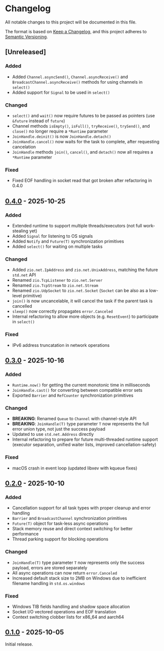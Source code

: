 # Changelog

All notable changes to this project will be documented in this file.

The format is based on [Keep a Changelog](https://keepachangelog.com/en/1.1.0/),
and this project adheres to [Semantic Versioning](https://semver.org/spec/v2.0.0.html).

## [Unreleased]

### Added

- Added `Channel.asyncSend()`, `Channel.asyncReceive()` and `BroadcastChannel.asyncReceive()` methods for using channels in `select()`
- Added support for `Signal` to be used in `select()`

### Changed

- `select()` and `wait()` now require futures to be passed as pointers (use `&future` instead of `future`)
- Channel methods `isEmpty()`, `isFull()`, `tryReceive()`, `trySend()`, and `close()` no longer require a `*Runtime` parameter
- `JoinHandle.deinit()` is now `JoinHandle.detach()`
- `JoinHandle.cancel()` now waits for the task to complete, after requesting cancelation
- `JoinHandle` methods `join()`, `cancel()`, and `detach()` now all requires a `*Runtime` parameter

### Fixed

- Fixed EOF handling in socket read that got broken after refactoring in 0.4.0

## [0.4.0] - 2025-10-25

### Added

- Extended runtime to support multiple threads/executors (not full work-stealing yet)
- Added `Signal` for listening to OS signals
- Added `Notify` and `Future(T)` synchronization primitives
- Added `select()` for waiting on multiple tasks

### Changed

- Added `zio.net.IpAddress` and `zio.net.UnixAddress`, matching the future `std.net` API
- Renamed `zio.TcpListener` to `zio.net.Server`
- Renamed `zio.TcpStream` to `zio.net.Stream`
- Renamed `zio.UdpSocket` to `zio.net.Socket` (`Socket` can be also as a low-level primitive)
- `join()` is now uncancelable, it will cancel the task if the parent task is cancelled
- `sleep()` now correctly propagates `error.Canceled`
- Internal refactoring to allow more objects (e.g. `ResetEvent`) to participate in `select()`

### Fixed

- IPv6 address truncatation in network operations

## [0.3.0] - 2025-10-16

### Added

- `Runtime.now()` for getting the current monotonic time in milliseconds
- `JoinHandle.cast()` for converting between compatible error sets
- Exported `Barrier` and `RefCounter` synchronization primitives

### Changed

- **BREAKING**: Renamed `Queue` to `Channel` with channel-style API
- **BREAKING**: `JoinHandle(T)` type parameter `T` now represents the full error union type, not just the success payload
- Updated to use `std.net.Address` directly
- Internal refactoring to prepare for future multi-threaded runtime support (executor separation, unified waiter lists, improved cancellation-safety)

### Fixed

- macOS crash in event loop (updated libxev with kqueue fixes)

## [0.2.0] - 2025-10-10

### Added

- Cancellation support for all task types with proper cleanup and error handling
- `Barrier` and `BroadcastChannel` synchronization primitives
- `Future(T)` object for task-less async operations
- Stack memory reuse and direct context switching for better performance
- Thread parking support for blocking operations

### Changed

- `JoinHandle(T)` type parameter `T` now represents only the success payload, errors are stored separately
- All async operations can now return `error.Canceled`
- Increased default stack size to 2MB on Windows due to inefficient filename handling in `std.os.windows`

### Fixed

- Windows TIB fields handling and shadow space allocation
- Socket I/O vectored operations and EOF translation
- Context switching clobber lists for x86_64 and aarch64

## [0.1.0] - 2025-10-05

Initial release.

[0.4.0]: https://github.com/lalinsky/zio/releases/tag/v0.4.0
[0.3.0]: https://github.com/lalinsky/zio/releases/tag/v0.3.0
[0.2.0]: https://github.com/lalinsky/zio/releases/tag/v0.2.0
[0.1.0]: https://github.com/lalinsky/zio/releases/tag/v0.1.0

